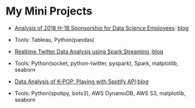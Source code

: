 # My Mini Projects

- [Analysis of 2018 H-1B Sponsorship for Data Science Employees](https://github.com/nancyyanyu/mini_projects/tree/master/h1b_analysis): [blog](https://nancyyanyu.github.io/posts/8b70757d/) 
 - Tools: Tableau, Python(pandas)
 
- [Realtime Twitter Data Analysis using Spark Streaming
](https://github.com/nancyyanyu/mini_projects/tree/master/twitter_project):[blog](https://nancyyanyu.github.io/posts/9fb5a802/)
 - Tools: Python(socket, python-twitter, pyspark), Spark, matplotlib, seaborn

- [Data Analysis of K-POP: Playing with Spotify API](https://github.com/nancyyanyu/mini_projects/tree/master/spotify_project):[blog](https://nancyyanyu.github.io/posts/63adf3bb/)
 - Tools: Python(spotipy, boto3), AWS DynamoDB, AWS S3, matplotlib, seaborn




